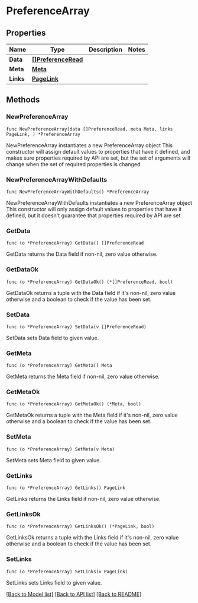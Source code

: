 # PreferenceArray

## Properties

Name | Type | Description | Notes
------------ | ------------- | ------------- | -------------
**Data** | [**[]PreferenceRead**](PreferenceRead.md) |  | 
**Meta** | [**Meta**](Meta.md) |  | 
**Links** | [**PageLink**](PageLink.md) |  | 

## Methods

### NewPreferenceArray

`func NewPreferenceArray(data []PreferenceRead, meta Meta, links PageLink, ) *PreferenceArray`

NewPreferenceArray instantiates a new PreferenceArray object
This constructor will assign default values to properties that have it defined,
and makes sure properties required by API are set, but the set of arguments
will change when the set of required properties is changed

### NewPreferenceArrayWithDefaults

`func NewPreferenceArrayWithDefaults() *PreferenceArray`

NewPreferenceArrayWithDefaults instantiates a new PreferenceArray object
This constructor will only assign default values to properties that have it defined,
but it doesn't guarantee that properties required by API are set

### GetData

`func (o *PreferenceArray) GetData() []PreferenceRead`

GetData returns the Data field if non-nil, zero value otherwise.

### GetDataOk

`func (o *PreferenceArray) GetDataOk() (*[]PreferenceRead, bool)`

GetDataOk returns a tuple with the Data field if it's non-nil, zero value otherwise
and a boolean to check if the value has been set.

### SetData

`func (o *PreferenceArray) SetData(v []PreferenceRead)`

SetData sets Data field to given value.


### GetMeta

`func (o *PreferenceArray) GetMeta() Meta`

GetMeta returns the Meta field if non-nil, zero value otherwise.

### GetMetaOk

`func (o *PreferenceArray) GetMetaOk() (*Meta, bool)`

GetMetaOk returns a tuple with the Meta field if it's non-nil, zero value otherwise
and a boolean to check if the value has been set.

### SetMeta

`func (o *PreferenceArray) SetMeta(v Meta)`

SetMeta sets Meta field to given value.


### GetLinks

`func (o *PreferenceArray) GetLinks() PageLink`

GetLinks returns the Links field if non-nil, zero value otherwise.

### GetLinksOk

`func (o *PreferenceArray) GetLinksOk() (*PageLink, bool)`

GetLinksOk returns a tuple with the Links field if it's non-nil, zero value otherwise
and a boolean to check if the value has been set.

### SetLinks

`func (o *PreferenceArray) SetLinks(v PageLink)`

SetLinks sets Links field to given value.



[[Back to Model list]](../README.md#documentation-for-models) [[Back to API list]](../README.md#documentation-for-api-endpoints) [[Back to README]](../README.md)


